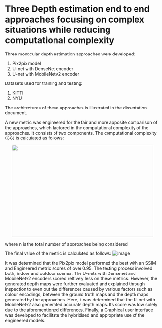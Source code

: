 # Three Depth estimation end to end approaches focusing on complex situations while reducing computational complexity

Three monocular depth estimation approaches were developed:
1. Pix2pix model
2. U-net with DenseNet encoder
3. U-net with MobileNetv2 encoder

Datasets used for training and testing:
1. KITTI
2. NYU

The architectures of these approaches is illustrated in the dissertation document.

A new metric was engineered for the fair and more apposite comparison of the approaches, which factored in the computational complexity of the approaches. It consists of two components.
The computational complexity (CC) is calculated as follows:
<p align="center">
<img width="460" height="300" src=https://user-images.githubusercontent.com/26760537/164729416-f2be262a-6c2b-4f4e-8f86-bd3099516386.png>
  </p>

where n is the total number of approaches being considered

The final value of the metric is calculated as follows:
![image](https://user-images.githubusercontent.com/26760537/164729478-e1c18c58-4104-4432-a0ed-c8c9078e3b3c.png)

It was determined that the Pix2pix model performed the best with an SSIM and Engineered metric scores of over 0.95. The testing process involved both, indoor and 
outdoor scenes. The U-nets with Densenet and MobileNetv2 encoders scored reltively less on these metrics. However, the generated depth maps were further evaluated and  explained through inspection to even out the differences caused by various factors such as colour encodings, between the ground truth maps and the depth maps generated by the approaches. Here, it was determined that the U-net with MobileNetv2 also generated accurate depth maps. Its score was low solely due to the aforementioned differences. 
Finally, a Graphical user interface was developed to facilitate the hybridised and appropriate use of the engineered models.
